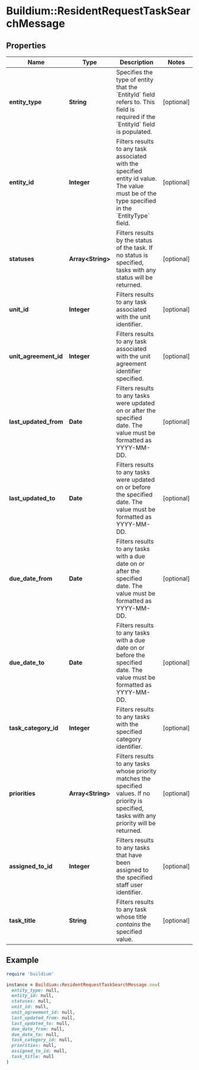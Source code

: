 # Buildium::ResidentRequestTaskSearchMessage

## Properties

| Name | Type | Description | Notes |
| ---- | ---- | ----------- | ----- |
| **entity_type** | **String** | Specifies the type of entity that the &#x60;EntityId&#x60; field refers to. This field is required if the &#x60;EntityId&#x60; field is populated. | [optional] |
| **entity_id** | **Integer** | Filters results to any task associated with the specified entity id value. The value must be of the type specified in the &#x60;EntityType&#x60; field. | [optional] |
| **statuses** | **Array&lt;String&gt;** | Filters results by the status of the task. If no status is specified, tasks with any status will be returned. | [optional] |
| **unit_id** | **Integer** | Filters results to any task associated with the unit identifier. | [optional] |
| **unit_agreement_id** | **Integer** | Filters results to any task associated with the unit agreement identifier specified. | [optional] |
| **last_updated_from** | **Date** | Filters results to any tasks were updated on or after the specified date. The value must be formatted as YYYY-MM-DD. | [optional] |
| **last_updated_to** | **Date** | Filters results to any tasks were updated on or before the specified date. The value must be formatted as YYYY-MM-DD. | [optional] |
| **due_date_from** | **Date** | Filters results to any tasks with a due date on or after the specified date. The value must be formatted as YYYY-MM-DD. | [optional] |
| **due_date_to** | **Date** | Filters results to any tasks with a due date on or before the specified date. The value must be formatted as YYYY-MM-DD. | [optional] |
| **task_category_id** | **Integer** | Filters results to any tasks with the specified category identifier. | [optional] |
| **priorities** | **Array&lt;String&gt;** | Filters results to any tasks whose priority matches the specified values. If no priority is specified, tasks with any priority will be returned. | [optional] |
| **assigned_to_id** | **Integer** | Filters results to any tasks that have been assigned to the specified staff user identifier. | [optional] |
| **task_title** | **String** | Filters results to any task whose title *contains* the specified value. | [optional] |

## Example

```ruby
require 'buildium'

instance = Buildium::ResidentRequestTaskSearchMessage.new(
  entity_type: null,
  entity_id: null,
  statuses: null,
  unit_id: null,
  unit_agreement_id: null,
  last_updated_from: null,
  last_updated_to: null,
  due_date_from: null,
  due_date_to: null,
  task_category_id: null,
  priorities: null,
  assigned_to_id: null,
  task_title: null
)
```

